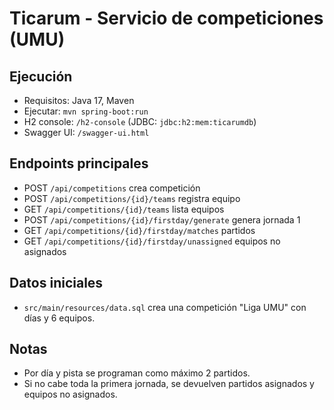 # Ticarum - Servicio de competiciones (UMU)

## Ejecución
- Requisitos: Java 17, Maven
- Ejecutar: `mvn spring-boot:run`
- H2 console: `/h2-console` (JDBC: `jdbc:h2:mem:ticarumdb`)
- Swagger UI: `/swagger-ui.html`

## Endpoints principales
- POST `/api/competitions` crea competición
- POST `/api/competitions/{id}/teams` registra equipo
- GET `/api/competitions/{id}/teams` lista equipos
- POST `/api/competitions/{id}/firstday/generate` genera jornada 1
- GET `/api/competitions/{id}/firstday/matches` partidos
- GET `/api/competitions/{id}/firstday/unassigned` equipos no asignados

## Datos iniciales
- `src/main/resources/data.sql` crea una competición "Liga UMU" con días y 6 equipos.

## Notas
- Por día y pista se programan como máximo 2 partidos.
- Si no cabe toda la primera jornada, se devuelven partidos asignados y equipos no asignados.